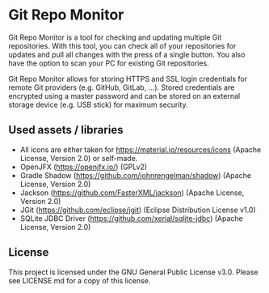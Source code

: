 # Git Repo Monitor

Git Repo Monitor is a tool for checking and updating multiple Git repositories.
With this tool, you can check all of your repositories for updates and pull all changes with the press of a single button.
You also have the option to scan your PC for existing Git repositories.

Git Repo Monitor allows for storing HTTPS and SSL login credentials for remote Git providers (e.g. GitHub, GitLab, ...).
Stored credentials are encrypted using a master password and can be stored on an external storage device (e.g. USB stick) for maximum security.


## Used assets / libraries

- All icons are either taken for https://material.io/resources/icons (Apache License, Version 2.0) or self-made.
- OpenJFX (https://openjfx.io/) (GPLv2)
- Gradle Shadow (https://github.com/johnrengelman/shadow) (Apache License, Version 2.0)
- Jackson (https://github.com/FasterXML/jackson) (Apache License, Version 2.0)
- JGit (https://github.com/eclipse/jgit) (Eclipse Distribution License v1.0)
- SQLite JDBC Driver (https://github.com/xerial/sqlite-jdbc) (Apache License, Version 2.0)

## License
This project is licensed under the GNU General Public License v3.0.
Please see LICENSE.md for a copy of this license.